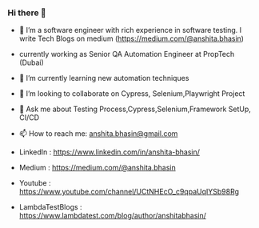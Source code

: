 ### Hi there 👋


- 🔭 I’m a software engineer with rich experience in software testing. I write Tech Blogs on medium (https://medium.com/@anshita.bhasin)
-  currently working as Senior QA Automation Engineer at PropTech (Dubai)
- 🌱 I’m currently learning new automation techniques
- 👯 I’m looking to collaborate on Cypress, Selenium,Playwright Project
- 💬 Ask me about Testing Process,Cypress,Selenium,Framework SetUp, CI/CD
- 📫 How to reach me: anshita.bhasin@gmail.com

- LinkedIn : https://www.linkedin.com/in/anshita-bhasin/
- Medium : https://medium.com/@anshita.bhasin
- Youtube : https://www.youtube.com/channel/UCtNHEcO_c9qpaUqIYSb98Rg
- LambdaTestBlogs : https://www.lambdatest.com/blog/author/anshitabhasin/

